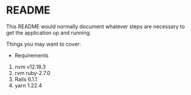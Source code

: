 # README

This README would normally document whatever steps are necessary to get the
application up and running.

Things you may want to cover:

* Requirements
1. nvm v12.18.3
2. rvm ruby-2.7.0
3. Rails 6.1.1
4. yarn 1.22.4